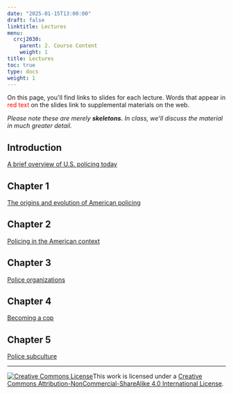 ```yaml
---
date: "2025-01-15T13:00:00"
draft: false
linktitle: Lectures
menu:
  crcj2030:
    parent: 2. Course Content
    weight: 1
title: Lectures
toc: true
type: docs
weight: 1
---
```


On this page, you'll find links to slides for each lecture. Words that appear in <span style="color:red">red text</span> on the slides link to supplemental materials on the web.

*Please note these are merely* ***skeletons.*** *In class, we'll discuss the material in much greater detail.* 

## Introduction
[A brief overview of U.S. policing today](https://jnix.netlify.app/slides/crcj2030_first_day)

## Chapter 1

[The origins and evolution of American policing](https://jnix.netlify.app/slides/crcj2030_ch1/)

## Chapter 2

[Policing in the American context](https://jnix.netlify.app/slides/crcj2030_ch2/)

## Chapter 3

[Police organizations](https://jnix.netlify.app/slides/crcj2030_ch3/)

## Chapter 4

[Becoming a cop](https://jnix.netlify.app/slides/crcj2030_ch4/)

## Chapter 5

[Police subculture](https://jnix.netlify.app/slides/crcj2030_ch5/)

<!--
## Chapter 6

[Police discretion and behavior](https://jnix.netlify.app/slides/crcj2030_ch6/)

## Chapter 8

[Community policing](https://jnix.netlify.app/slides/crcj2030_ch8/)

## Chapter 9

[Policing in the modern era](https://jnix.netlify.app/slides/crcj2030_ch9/)

## Chapter 10

[Policing and the law](https://jnix.netlify.app/slides/crcj2030_ch10/)

## Chapter 11

[Civil liability and accountability](https://jnix.netlify.app/slides/crcj2030_ch11/)

## Chapter 12

[Deviance, ethics, and professionalism](https://jnix.netlify.app/slides/crcj2030_ch12/)

## Chapter 13

[Police use of force](https://jnix.netlify.app/slides/crcj2030_ch13/)
-->

***

<a rel="license" href="http://creativecommons.org/licenses/by-nc-sa/4.0/"><img alt="Creative Commons License" style="border-width:0" src="https://i.creativecommons.org/l/by-nc-sa/4.0/88x31.png" /></a>This work is licensed under a <a rel="license" href="http://creativecommons.org/licenses/by-nc-sa/4.0/">Creative Commons Attribution-NonCommercial-ShareAlike 4.0 International License</a>.
